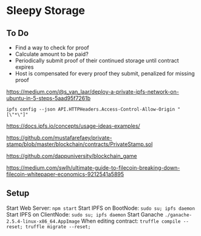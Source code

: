 # Sleepy Storage

## To Do
- Find a way to check for proof
- Calculate amount to be paid?
- Periodically submit proof of their continued storage until contract expires
- Host is compensated for every proof they submit, penalized for missing proof

<!-- START IPFS NODE -->
https://medium.com/@s_van_laar/deploy-a-private-ipfs-network-on-ubuntu-in-5-steps-5aad95f7261b
<!-- IPFS CORS -->
`ipfs config --json API.HTTPHeaders.Access-Control-Allow-Origin "[\"*\"]"`
<!-- IPFS EXAMPLES -->
https://docs.ipfs.io/concepts/usage-ideas-examples/
<!-- IPFS PRIVATE STAMP -->
https://github.com/mustafarefaey/private-stamp/blob/master/blockchain/contracts/PrivateStamp.sol
<!-- BLOCKCHAIN GAME -->
https://github.com/dappuniversity/blockchain_game

https://medium.com/swlh/ultimate-guide-to-filecoin-breaking-down-filecoin-whitepaper-economics-9212541a5895

## Setup
Start Web Server: `npm start`
Start IPFS on BootNode: `sudo su; ipfs daemon`
Start IPFS on ClientNode: `sudo su; ipfs daemon`
Start Ganache `./ganache-2.5.4-linux-x86_64.AppImage`
When editing contract: `truffle compile --reset; truffle migrate --reset;`
